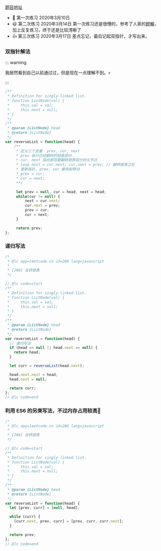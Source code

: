 [题目地址](https://leetcode.com/problems/reverse-linked-list/)



- 🤬 第一次练习 2020年3月10日
- :smiley: 第二次练习 2020年3月14日 第一次练习还是很懵的，参考了人家的[题解](https://github.com/labuladong/fucking-algorithm/blob/master/%E9%AB%98%E9%A2%91%E9%9D%A2%E8%AF%95%E7%B3%BB%E5%88%97/k%E4%B8%AA%E4%B8%80%E7%BB%84%E5%8F%8D%E8%BD%AC%E9%93%BE%E8%A1%A8.md)，加上反复练习，终于还是比较清晰了
- :+1: 第三次练习 2020年3月17日 差点忘记，最后记起双指针，才写出来。



### 双指针解法

::: warning

我居然看到自己以前通过过，但是现在一点理解不到。💀

:::

```javascript
/**
 * Definition for singly-linked list.
 * function ListNode(val) {
 *     this.val = val;
 *     this.next = null;
 * }
 */
/**
 * @param {ListNode} head
 * @return {ListNode}
 */
var reverseList = function(head) {
    /**
     * 定义三个变量  prev, cur, next
     * prev 执行已经翻转的链表部分
     * cur, next 指向即将要翻转链表部分的头节点
     * loop next = cur.next; cur.next = prev; // 翻转链表之后
     * 更新指针, prev, cur 都向前移动
     * prev = cur;
     * cur = next;
     **/

     let prev = null, cur = head, next = head;
     while(cur != null) {
         next = cur.next;
         cur.next = prev;
         prev = cur;
         cur = next;
     }

     return prev;
};
```



### 递归写法

```javascript
/*
 * @lc app=leetcode.cn id=206 lang=javascript
 *
 * [206] 反转链表
 */

// @lc code=start
/**
 * Definition for singly-linked list.
 * function ListNode(val) {
 *     this.val = val;
 *     this.next = null;
 * }
 */
/**
 * @param {ListNode} head
 * @return {ListNode}
 */
var reverseList = function(head) {
  // 递归写法
  if (head == null || head.next == null) {
    return head;
  }

  let curr = reverseList(head.next);

  head.next.next = head;
  head.next = null;

  return curr;
};
// @lc code=end

```



### 利用 ES6 的另类写法，不过内存占用较高:ox:

```javascript
/*
 * @lc app=leetcode.cn id=206 lang=javascript
 *
 * [206] 反转链表
 */

// @lc code=start
/**
 * Definition for singly-linked list.
 * function ListNode(val) {
 *     this.val = val;
 *     this.next = null;
 * }
 */
/**
 * @param {ListNode} head
 * @return {ListNode}
 */
var reverseList = function(head) {
  let [prev, curr] = [null, head];

  while (curr) {
    [curr.next, prev, curr] = [prev, curr, curr.next];
  }

  return prev;
};
// @lc code=end

```

